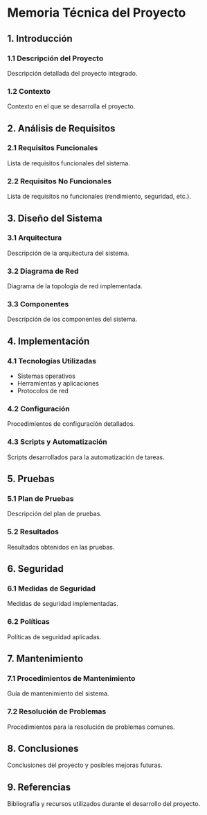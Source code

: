 # Memoria Técnica del Proyecto

## 1. Introducción

### 1.1 Descripción del Proyecto
Descripción detallada del proyecto integrado.

### 1.2 Contexto
Contexto en el que se desarrolla el proyecto.

## 2. Análisis de Requisitos

### 2.1 Requisitos Funcionales
Lista de requisitos funcionales del sistema.

### 2.2 Requisitos No Funcionales
Lista de requisitos no funcionales (rendimiento, seguridad, etc.).

## 3. Diseño del Sistema

### 3.1 Arquitectura
Descripción de la arquitectura del sistema.

### 3.2 Diagrama de Red
Diagrama de la topología de red implementada.

### 3.3 Componentes
Descripción de los componentes del sistema.

## 4. Implementación

### 4.1 Tecnologías Utilizadas
- Sistemas operativos
- Herramientas y aplicaciones
- Protocolos de red

### 4.2 Configuración
Procedimientos de configuración detallados.

### 4.3 Scripts y Automatización
Scripts desarrollados para la automatización de tareas.

## 5. Pruebas

### 5.1 Plan de Pruebas
Descripción del plan de pruebas.

### 5.2 Resultados
Resultados obtenidos en las pruebas.

## 6. Seguridad

### 6.1 Medidas de Seguridad
Medidas de seguridad implementadas.

### 6.2 Políticas
Políticas de seguridad aplicadas.

## 7. Mantenimiento

### 7.1 Procedimientos de Mantenimiento
Guía de mantenimiento del sistema.

### 7.2 Resolución de Problemas
Procedimientos para la resolución de problemas comunes.

## 8. Conclusiones

Conclusiones del proyecto y posibles mejoras futuras.

## 9. Referencias

Bibliografía y recursos utilizados durante el desarrollo del proyecto.
